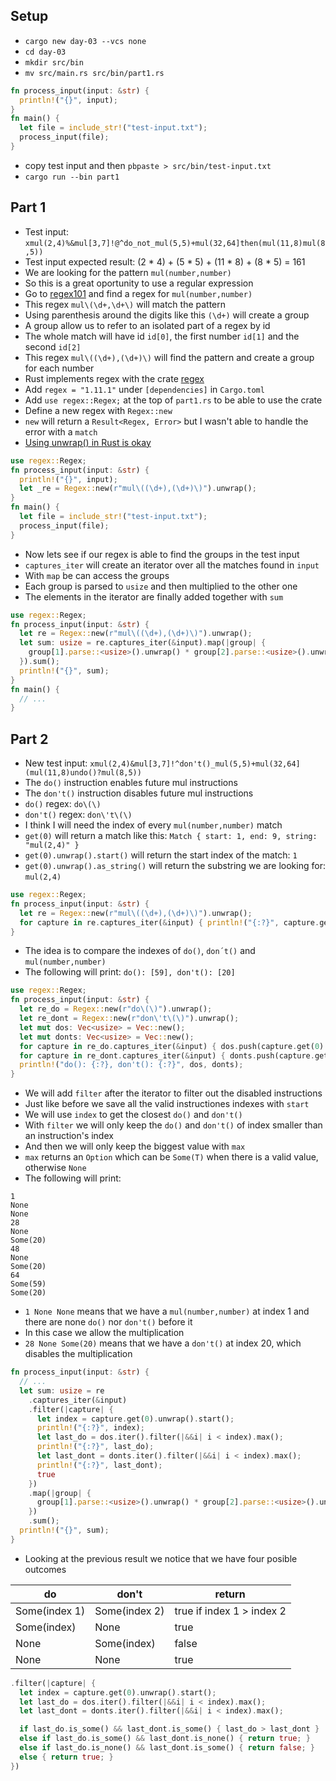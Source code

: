 ## Setup
- `cargo new day-03 --vcs none`
- `cd day-03`
- `mkdir src/bin`
- `mv src/main.rs src/bin/part1.rs`
```rust
fn process_input(input: &str) {
  println!("{}", input);
}
fn main() {
  let file = include_str!("test-input.txt");
  process_input(file);
}
```
- copy test input and then `pbpaste > src/bin/test-input.txt`
- `cargo run --bin part1`

## Part 1
- Test input: `xmul(2,4)%&mul[3,7]!@^do_not_mul(5,5)+mul(32,64]then(mul(11,8)mul(8,5))`
- Test input expected result: (2 * 4) + (5 * 5) + (11 * 8) + (8 * 5) = 161
- We are looking for the pattern `mul(number,number)`
- So this is a great oportunity to use a regular expression
- Go to [regex101](https://regex101.com) and find a regex for `mul(number,number)`
- This regex `mul\(\d+,\d+\)` will match the pattern
- Using parenthesis around the digits like this `(\d+)` will create a group
- A group allow us to refer to an isolated part of a regex by id
- The whole match will have id `id[0]`, the first number `id[1]` and the second `id[2]`
- This regex `mul\((\d+),(\d+)\)` will find the pattern and create a group for each number
- Rust implements regex with the crate [regex](https://crates.io/crates/regex)
- Add `regex = "1.11.1"` under `[dependencies]` in `Cargo.toml`
- Add `use regex::Regex;` at the top of `part1.rs` to be able to use the crate
- Define a new regex with `Regex::new`
- `new` will return a `Result<Regex, Error>` but I wasn't able to handle the error with a `match`
- [Using unwrap() in Rust is okay](https://blog.burntsushi.net/unwrap/)
```rust
use regex::Regex;
fn process_input(input: &str) {
  println!("{}", input);
  let _re = Regex::new(r"mul\((\d+),(\d+)\)").unwrap();
}
fn main() {
  let file = include_str!("test-input.txt");
  process_input(file);
}
```
- Now lets see if our regex is able to find the groups in the test input
- `captures_iter` will create an iterator over all the matches found in `input`
- With `map` be can access the groups
- Each group is parsed to `usize` and then multiplied to the other one
- The elements in the iterator are finally added together with `sum`
```rust
use regex::Regex;
fn process_input(input: &str) {
  let re = Regex::new(r"mul\((\d+),(\d+)\)").unwrap();
  let sum: usize = re.captures_iter(&input).map(|group| {
    group[1].parse::<usize>().unwrap() * group[2].parse::<usize>().unwrap()
  }).sum();
  println!("{}", sum);
}
fn main() {
  // ...
}
```

## Part 2
- New test input: `xmul(2,4)&mul[3,7]!^don't()_mul(5,5)+mul(32,64](mul(11,8)undo()?mul(8,5))`
- The `do()` instruction enables future mul instructions
- The `don't()` instruction disables future mul instructions
- `do()` regex: `do\(\)`
- `don't()` regex: `don\'t\(\)`
- I think I will need the index of every `mul(number,number)` match
- `get(0)` will return a match like this: `Match { start: 1, end: 9, string: "mul(2,4)" }`
- `get(0).unwrap().start()` will return the start index of the match: `1`
- `get(0).unwrap().as_string()` will return the substring we are looking for: `mul(2,4)`
```rust
use regex::Regex;
fn process_input(input: &str) {
  let re = Regex::new(r"mul\((\d+),(\d+)\)").unwrap();
  for capture in re.captures_iter(&input) { println!("{:?}", capture.get(0).unwrap()); }
}
```
- The idea is to compare the indexes of `do()`, `don´t()` and `mul(number,number)`
- The following will print: `do(): [59], don't(): [20]`
```rust
use regex::Regex;
fn process_input(input: &str) {
  let re_do = Regex::new(r"do\(\)").unwrap();
  let re_dont = Regex::new(r"don\'t\(\)").unwrap();
  let mut dos: Vec<usize> = Vec::new();
  let mut donts: Vec<usize> = Vec::new();
  for capture in re_do.captures_iter(&input) { dos.push(capture.get(0).unwrap().start()); }
  for capture in re_dont.captures_iter(&input) { donts.push(capture.get(0).unwrap().start()); }
  println!("do(): {:?}, don't(): {:?}", dos, donts);
}
```
- We will add `filter` after the iterator to filter out the disabled instructions
- Just like before we save all the valid instructiones indexes with `start`
- We will use `index` to get the closest `do()` and `don't()`
- With `filter` we will only keep the `do()` and `don't()` of index smaller than an instruction's index
- And then we will only keep the biggest value with `max`
- `max` returns an `Option` which can be `Some(T)` when there is a valid value, otherwise `None`
- The following will print:
```
1
None
None
28
None
Some(20)
48
None
Some(20)
64
Some(59)
Some(20)
```
- `1 None None` means that we have a `mul(number,number)` at index 1 and there are none `do()` nor `don't()` before it
- In this case we allow the multiplication
- `28 None Some(20)` means that we have a `don't()` at index 20, which disables the multiplication
```rust
fn process_input(input: &str) {
  // ...
  let sum: usize = re
    .captures_iter(&input)
    .filter(|capture| {
      let index = capture.get(0).unwrap().start();
      println!("{:?}", index);
      let last_do = dos.iter().filter(|&&i| i < index).max();
      println!("{:?}", last_do);
      let last_dont = donts.iter().filter(|&&i| i < index).max();
      println!("{:?}", last_dont);
      true
    })
    .map(|group| {
      group[1].parse::<usize>().unwrap() * group[2].parse::<usize>().unwrap()
    })
    .sum();
  println!("{}", sum);
}
```
- Looking at the previous result we notice that we have four posible outcomes

| do | don't | return |
| --- | --- | --- |
| Some(index 1) | Some(index 2) | true if index 1 > index 2 |
| Some(index) | None | true |
| None | Some(index) | false |
| None | None | true |

```rust
.filter(|capture| {
  let index = capture.get(0).unwrap().start();
  let last_do = dos.iter().filter(|&&i| i < index).max();
  let last_dont = donts.iter().filter(|&&i| i < index).max();

  if last_do.is_some() && last_dont.is_some() { last_do > last_dont }
  else if last_do.is_some() && last_dont.is_none() { return true; }
  else if last_do.is_none() && last_dont.is_some() { return false; }
  else { return true; }
})
```
